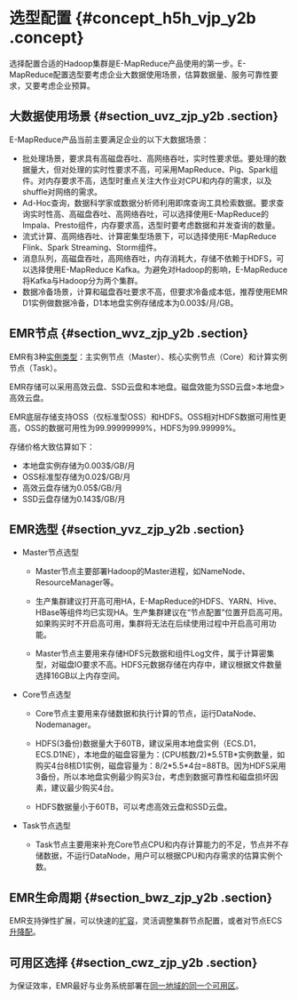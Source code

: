 # 选型配置 {#concept_h5h_vjp_y2b .concept}

选择配置合适的Hadoop集群是E-MapReduce产品使用的第一步。E-MapReduce配置选型要考虑企业大数据使用场景，估算数据量、服务可靠性要求，又要考虑企业预算。

## 大数据使用场景 {#section_uvz_zjp_y2b .section}

E-MapReduce产品当前主要满足企业的以下大数据场景：

-   批处理场景，要求具有高磁盘吞吐、高网络吞吐，实时性要求低。要处理的数据量大，但对处理的实时性要求不高，可采用MapReduce、Pig、Spark组件。对内存要求不高，选型时重点关注大作业对CPU和内存的需求，以及shuffle对网络的需求。
-   Ad-Hoc查询，数据科学家或数据分析师利用即席查询工具检索数据。要求查询实时性高、高磁盘吞吐、高网络吞吐，可以选择使用E-MapReduce的Impala、Presto组件，内存要求高，选型时要考虑数据和并发查询的数量。
-   流式计算、高网络吞吐、计算密集型场景下，可以选择使用E-MapReduce Flink、Spark Streaming、Storm组件。
-   消息队列，高磁盘吞吐，高网络吞吐，内存消耗大，存储不依赖于HDFS，可以选择使用E-MapReduce Kafka。为避免对Hadoop的影响，E-MapReduce将Kafka与Hadoop分为两个集群。
-   数据冷备场景，计算和磁盘吞吐要求不高，但要求冷备成本低，推荐使用EMR D1实例做数据冷备，D1本地盘实例存储成本为0.003$/月/GB。

## EMR节点 {#section_wvz_zjp_y2b .section}

EMR有3种[实例类型](../../../../intl.zh-CN/用户指南/集群规划/实例类型.md#)：主实例节点（Master）、核心实例节点（Core）和计算实例节点（Task）。

EMR存储可以采用高效云盘、SSD云盘和本地盘。磁盘效能为SSD云盘\>本地盘\>高效云盘。

EMR底层存储支持OSS（仅标准型OSS）和HDFS。OSS相对HDFS数据可用性更高，OSS的数据可用性为99.99999999%，HDFS为99.99999%。

存储价格大致估算如下：

-   本地盘实例存储为0.003$/GB/月
-   OSS标准型存储为0.02$/GB/月
-   高效云盘存储为0.05$/GB/月
-   SSD云盘存储为0.143$/GB/月

## EMR选型 {#section_yvz_zjp_y2b .section}

-   Master节点选型

    -   Master节点主要部署Hadoop的Master进程，如NameNode、ResourceManager等。

    -   生产集群建议打开高可用HA，E-MapReduce的HDFS、YARN、Hive、HBase等组件均已实现HA。生产集群建议在“节点配置”位置开启高可用。如果购买时不开启高可用，集群将无法在后续使用过程中开启高可用功能。

    -   Master节点主要用来存储HDFS元数据和组件Log文件，属于计算密集型，对磁盘IO要求不高。HDFS元数据存储在内存中，建议根据文件数量选择16GB以上内存空间。

-   Core节点选型

    -   Core节点主要用来存储数据和执行计算的节点，运行DataNode、Nodemanager。

    -   HDFS\(3备份\)数据量大于60TB，建议采用本地盘实例（ECS.D1，ECS.D1NE），本地盘的磁盘容量为：\(CPU核数/2\)\*5.5TB\*实例数量，如购买4台8核D1实例，磁盘容量为：8/2\*5.5\*4台=88TB。因为HDFS采用3备份，所以本地盘实例最少购买3台，考虑到数据可靠性和磁盘损坏因素，建议最少购买4台。

    -   HDFS数据量小于60TB，可以考虑高效云盘和SSD云盘。

-   Task节点选型

    -   Task节点主要用来补充Core节点CPU和内存计算能力的不足，节点并不存储数据，不运行DataNode，用户可以根据CPU和内存需求的估算实例个数。


## EMR生命周期 {#section_bwz_zjp_y2b .section}

EMR支持弹性扩展，可以快速的[扩容](../../../../intl.zh-CN/用户指南/集群/扩容集群.md#)，灵活调整集群节点配置，或者对节点ECS[升降配](https://www.alibabacloud.com/help/doc-detail/25437.htm)。

## 可用区选择 {#section_cwz_zjp_y2b .section}

为保证效率，EMR最好与业务系统部署在[同一地域的同一个可用区](https://www.alibabacloud.com/help/doc-detail/40654.htm)。

